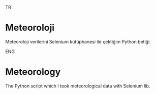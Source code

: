 TR
# Meteoroloji
Meteoroloji verilerini Selenium kütüphanesi ile çektiğim Python betiği.

ENG
# Meteorology
The Python script which I took meteorological data with Selenium lib.
